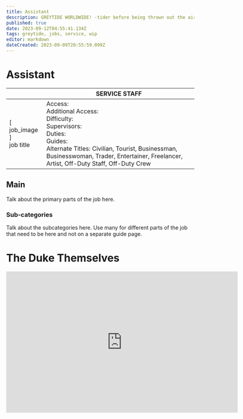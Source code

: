 ```yaml
---
title: Assistant
description: GREYTIDE WORLDWIDE! -tider before being thrown out the airlock nekkid.
published: true
date: 2023-09-12T04:55:41.134Z
tags: greytide, jobs, service, wip
editor: markdown
dateCreated: 2023-09-09T20:55:59.099Z
---
```


# Assistant

|                             | SERVICE STAFF                                                                                   |
|-----------------------------|----------------------------------------------------------------------------------------------|
| \[ job_image ]<br>job title | Access:<br>Additional Access:<br>Difficulty:<br>Supervisors:<br>Duties:<br>Guides:<br>Alternate Titles: Civilian, Tourist, Businessman, Businesswoman, Trader, Entertainer, Freelancer, Artist, Off-Duty Staff, Off-Duty Crew|

## Main 
Talk about the primary parts of the job here.


### Sub-categories
Talk about the subcategories here. Use many for different parts of the job that need to be here and not on a separate guide page.

# The Duke Themselves
<iframe src="https://player.twitch.tv/?channel=thedukeofook&parent=wiki.monkestation.com" frameborder="0" allowfullscreen="true" scrolling="no" height="378" width="620"></iframe>